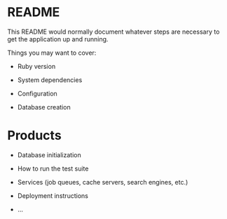 # README

This README would normally document whatever steps are necessary to get the
application up and running.

Things you may want to cover:

* Ruby version 

* System dependencies

* Configuration

* Database creation

# Products




* Database initialization

* How to run the test suite

* Services (job queues, cache servers, search engines, etc.)

* Deployment instructions

* ...
